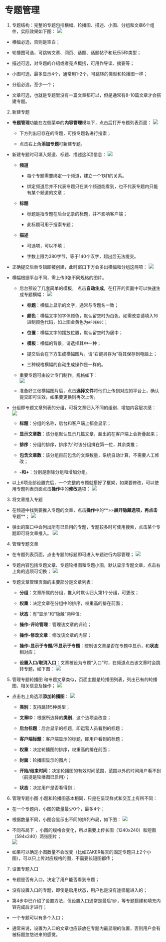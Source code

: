 # 专题管理

1. 专题结构：完整的专题包括横幅、轮播图、描述、小图、分组和文章6个组件，实际效果如下图：
![](13-1.png)

 - 横幅必选，否则是空白；
 
 - 轮播图可选，可跳转文章、网页、话题、话题帖子和玩乐5种类型；
 
 - 描述可选，对专题的介绍或者亮点概括，可用作导读、摘要等；
 
 - 小图可选，最多显示4个，通常用1-2个，可跳转的类型和轮播图一样；
 
 - 分组必选，至少一个；
 
 - 文章可选，也就是专题里没有一篇文章都可以，但是通常有8-10篇文章才会搭建专题。

2. 新建专题
 - **专题管理**功能在左侧菜单的**内容管理**模块下，点击后打开专题列表页面：
![](13-2.png)

    - 下方列出已存在的专题，可按专题名进行搜索；
 
    - 点击右上角**添加专题**可新建专题。

 - 新建专题时可填入频道、标题、描述这3项信息：
![](13-3.png)

     - **频道**
         - 每个专题需要绑定一个频道，建立一个1对1的关系。
         
         - 绑定频道后并不代表专题只在某个频道能看到，也不代表专题内只能有某个频道的文章；

     - **标题**
         -  标题是指专题在后台记录的标题，并不影响客户端；
        
         -  此标题可用于搜索专题；

     - **描述**
         - 可选项，可以不填；
         
         - 字数上限为280字节，等于140个汉字，超出后无法提交。

 - 正确提交后新专辑即被创建，此时窗口下方会多出横幅和分组这两项：
![](13-4.png)

 - 横幅根据平台不同，需上传3张不同规格的图片。
    - 后台预设了几套简单的模板， 点击**自动生成**，在打开的页面中可以快速生成专题横幅：
![](13-5.png)

        - **标题**：横幅上显示的文字，通常与专题名一致；
         
        - **颜色**：横幅文字的字体颜色，默认留空时为白色，如需改变请填入16进制颜色代码，如上图金黄色为```#F0E68C```；
         
        - **位置**：横幅文字的摆放位置，默认留空时为居中；
         
        - **模板**：横幅的背景，请选择其中一种；
         
        - 提交后会在下方生成横幅图片，请“右键另存为”将其保存到电脑上；
         
        - 三种规格横幅的自动生成操作是一样的。

    - 重要专题可由设计专门制作，规格如下：<br>
![](13-6.png)

    - 准备好三张横幅图片后，点击**选择文件**将他们上传到对应的平台上，确认提交即可生效，如果要更换则再次上传。

 - 分组即专题文章列表的分组，可将文章归入不同的组别，增加内容层次感：
![](13-7.png)

    - **标题**：分组的名称，后台和客户端上都会显示；
     
    - **显示文章数**：该分组默认显示几篇文章，超出的在客户端上会折叠起来；
     
    - **排序**：分组的排序，排序为1时该分组排在第一位，其余类推；
     
    - **包含文章数**：该分组目前包含的文章数量，系统自动计算，不需要人工修改；
    
    - **-和+**：分别是删除分组和增加分组。

 - 以上6项全部设置完后，一个完整的专题就搭好了框架，如果要修改，可以使用专题列表页面点击**操作**中的**修改**选项：
![](13-8.png)

3. 将文章推入专题

 - 在频道中找到要推入专题的文章，点击**操作**中的**>>**展开隐藏选项，再点击**专题**；
![](13-9.png)

 - 弹出的窗口中会列出所有已启用的专题，专题较多时可使用搜索，点击某个专题即可将文章推入。
![](13-10.png)

4. 管理专题文章
 - 在专题列表页面，点击专题的标题即可进入专题进行内容管理；
![](13-11.png)

 - 专题内容包括专题文章、专题轮播图和专题小图，默认显示专题文章，点击右上角的选项可切换；
![](13-12.png)

 - 专题文章管理页面的主要部分是文章列表：
     -  **分组**：文章所属的分组，推入时默认归入第1个分组，可更改；
     
     -  **权重**：决定文章在分组中的排序，权重高的排在前面；
     
     -  **状态**：有“显示”和“隐藏”两种值;
     
     -  **操作-评论管理**：管理该文章的评论；
     
     -  **操作-修改文章**：修改该文章的内容；
     
     -  **操作-显示于专题/不显示于专题**：控制该文章是否在专题中显示，和**状态**相对应；
     -  **设置入口/取消入口**：文章被设为专题“入口”时，在频道点击该文章时会跳转专题，如下图：
![](13-13.png)

5. 管理专题轮播图
和专题文章类似，页面主题是轮播图列表，列出已有的轮播图、相关信息及操作；
![](13-14.png)

 - 点击右上角选项**添加轮播图**：
![](13-15.png)

     - **类别**：支持跳转5种类型；
     
     - **文章ID**：根据所选择的**类别**，这个选项会改变；
     
     - **后台标题**：后台显示的标题，即运营人员看到的标题；
     
     - **客户端标题**：客户端显示的标题，即用户看到的标题；
     
     - **权重**：决定轮播图的排序，权重高的排在前面；
     
     - **封面**：轮播图显示的图片；
     
     - **开始/结束时间**：决定轮播图的有效时间范围，范围以外的时间用户看不到（前提是轮播图已启用）；
     
     - **状态**：决定用户是否看得到；

6. 管理专题小图
小题和轮播图基本相同，只是在呈现样式和交互上有所不同：
 - 在一个专题内，小图的数量最少0个，最多4个；
 
 - 根据数量不同，小图会显示出不同的排列布局，如下图：
![](13-16.png)

 - 不同布局下 ，小图的规格会变化，所以需要上传长图（1240x240）和短图（594x240）两张图片；<br>
![](13-17.png)

 - 如果可以确定小图数量不会改变（比如ZAKER每天的固定专题只上2个小图），可以只上传对应规格的图，不需要长短图都传；

7. 设置专题入口
 - 专题是否有入口，决定了用户能否看到专题；
 
 - 没有设置入口的专题，即使是启用状态，用户也是没有途径能进入的；
 
 - 第4步中已介绍了设置方法，但设置入口通常是最后1步，等专题搭建和填充内容完成后才进行；
 
 - 一个专题可以有多个入口；
 
 - 通常来说，设置为入口的文章也应该放在专题内最显眼的位置，否则用户会有被标题忽悠进来的感觉。


